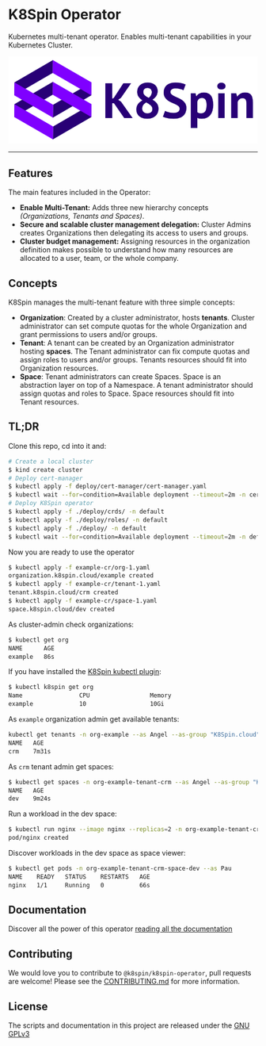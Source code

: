 # K8Spin Operator

Kubernetes multi-tenant operator. Enables multi-tenant capabilities in your Kubernetes Cluster.

![Logo](docs/logo.png)

------

## Features

The main features included in the Operator:

- **Enable Multi-Tenant:** Adds three new hierarchy concepts *(Organizations, Tenants and Spaces)*.
- **Secure and scalable cluster management delegation:** Cluster Admins creates Organizations
then delegating its access to users and groups.
- **Cluster budget management:** Assigning resources in the organization definition makes possible to
understand how many resources are allocated to a user, team, or the whole company.

## Concepts

K8Spin manages the multi-tenant feature with three simple concepts:

- **Organization**: Created by a cluster administrator, hosts **tenants**. Cluster administrator
can set compute quotas for the whole Organization and grant permissions to users and/or groups.
- **Tenant**: A tenant can be created by an Organization administrator hosting **spaces**. The Tenant administrator
can fix compute quotas and assign roles to users and/or groups. Tenants resources should fit into
Organization resources.
- **Space**: Tenant administrators can create Spaces. Space is an abstraction layer on top of
a Namespace. A tenant administrator should assign quotas and roles to Space. Space resources should fit
into Tenant resources.

## TL;DR

Clone this repo, cd into it and:

```bash
# Create a local cluster
$ kind create cluster
# Deploy cert-manager
$ kubectl apply -f deploy/cert-manager/cert-manager.yaml
$ kubectl wait --for=condition=Available deployment --timeout=2m -n cert-manager --all
# Deploy K8Spin operator
$ kubectl apply -f ./deploy/crds/ -n default
$ kubectl apply -f ./deploy/roles/ -n default
$ kubectl apply -f ./deploy/ -n default
$ kubectl wait --for=condition=Available deployment --timeout=2m -n default --all
```

Now you are ready to use the operator

```bash
$ kubectl apply -f example-cr/org-1.yaml
organization.k8spin.cloud/example created
$ kubectl apply -f example-cr/tenant-1.yaml
tenant.k8spin.cloud/crm created
$ kubectl apply -f example-cr/space-1.yaml
space.k8spin.cloud/dev created
```

As cluster-admin check organizations:

```bash
$ kubectl get org
NAME      AGE
example   86s
```

If you have installed the [K8Spin kubectl plugin](docs/kubectl-plugin.md):

```bash
$ kubectl k8spin get org
Name                CPU                 Memory
example             10                  10Gi
```

As `example` organization admin get available tenants:

```bash
kubectl get tenants -n org-example --as Angel --as-group "K8Spin.cloud"
NAME   AGE
crm    7m31s
```

As `crm` tenant admin get spaces:

```bash
$ kubectl get spaces -n org-example-tenant-crm --as Angel --as-group "K8Spin.cloud"
NAME   AGE
dev    9m24s
```

Run a workload in the dev space:

```bash
$ kubectl run nginx --image nginx --replicas=2 -n org-example-tenant-crm-space-dev --as Angel --as-group "K8Spin.cloud"
pod/nginx created
```

Discover workloads in the dev space as space viewer:

```bash
$ kubectl get pods -n org-example-tenant-crm-space-dev --as Pau
NAME    READY   STATUS    RESTARTS   AGE
nginx   1/1     Running   0          66s
```

## Documentation

Discover all the power of this operator [reading all the documentation](docs)

## Contributing

We would love you to contribute to `@k8spin/k8spin-operator`, pull requests are welcome! Please see the [CONTRIBUTING.md](CONTRIBUTING.md) for more information.

## License

The scripts and documentation in this project are released under the [GNU GPLv3](LICENSE)

